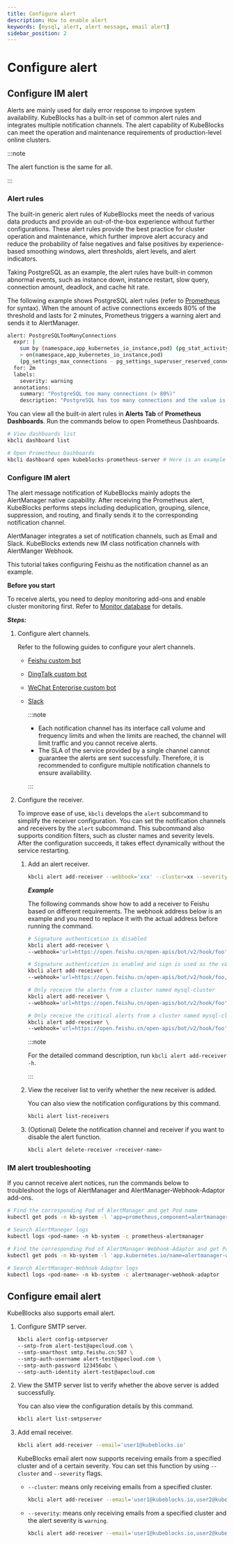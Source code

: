 ```yaml
---
title: Configure alert
description: How to enable alert
keywords: [mysql, alert, alert message, email alert]
sidebar_position: 2
---
```


# Configure alert

## Configure IM alert

Alerts are mainly used for daily error response to improve system availability. KubeBlocks has a built-in set of common alert rules and integrates multiple notification channels. The alert capability of KubeBlocks can meet the operation and maintenance requirements of production-level online clusters.

:::note

The alert function is the same for all.

:::

### Alert rules

The built-in generic alert rules of KubeBlocks meet the needs of various data products and provide an out-of-the-box experience without further configurations. These alert rules provide the best practice for cluster operation and maintenance, which further improve alert accuracy and reduce the probability of false negatives and false positives by experience-based smoothing windows, alert thresholds, alert levels, and alert indicators.

Taking PostgreSQL as an example, the alert rules have built-in common abnormal events, such as instance down, instance restart, slow query, connection amount, deadlock, and cache hit rate.

The following example shows PostgreSQL alert rules (refer to [Prometheus](https://prometheus.io/docs/prometheus/latest/querying/basics/) for syntax). When the amount of active connections exceeds 80% of the threshold and lasts for 2 minutes, Prometheus triggers a warning alert and sends it to AlertManager.

```bash
alert: PostgreSQLTooManyConnections
  expr: |
    sum by (namespace,app_kubernetes_io_instance,pod) (pg_stat_activity_count{datname!~"template.*|postgres"})
    > on(namespace,app_kubernetes_io_instance,pod)
    (pg_settings_max_connections - pg_settings_superuser_reserved_connections) * 0.8
  for: 2m
  labels:
    severity: warning
  annotations:
    summary: "PostgreSQL too many connections (> 80%)"
    description: "PostgreSQL has too many connections and the value is {{ $value }}. (instance: {{ $labels.pod }})"
```

You can view all the built-in alert rules in **Alerts Tab** of **Prometheus Dashboards**. Run the commands below to open Prometheus Dashboards.

```bash
# View dashboards list
kbcli dashboard list

# Open Prometheus Dashboards
kbcli dashboard open kubeblocks-prometheus-server # Here is an example and fill in the actual name based on the above dashboard list
```

### Configure IM alert

The alert message notification of KubeBlocks mainly adopts the AlertManager native capability. After receiving the Prometheus alert, KubeBlocks performs steps including deduplication, grouping, silence, suppression, and routing, and finally sends it to the corresponding notification channel.

AlertManager integrates a set of notification channels, such as Email and Slack. KubeBlocks extends new IM class notification channels with AlertManger Webhook.

This tutorial takes configuring Feishu as the notification channel as an example.

**Before you start**

To receive alerts, you need to deploy monitoring add-ons and enable cluster monitoring first. Refer to [Monitor database](monitor-database.md) for details.

***Steps:***

1. Configure alert channels.

   Refer to the following guides to configure your alert channels.

   * [Feishu custom bot](https://open.feishu.cn/document/ukTMukTMukTM/ucTM5YjL3ETO24yNxkjN)
   * [DingTalk custom bot](https://open.dingtalk.com/document/orgapp/custom-robot-access)
   * [WeChat Enterprise custom bot](https://developer.work.weixin.qq.com/document/path/91770)
   * [Slack](https://api.slack.com/messaging/webhooks)

      :::note

      * Each notification channel has its interface call volume and frequency limits and when the limits are reached, the channel will limit traffic and you cannot receive alerts.
      * The SLA of the service provided by a single channel cannot guarantee the alerts are sent successfully. Therefore, it is recommended to configure multiple notification channels to ensure availability.

      :::

2. Configure the receiver.

   To improve ease of use, `kbcli` develops the `alert` subcommand to simplify the receiver configuration. You can set the notification channels and receivers by the `alert` subcommand. This subcommand also supports condition filters, such as cluster names and severity levels. After the configuration succeeds, it takes effect dynamically without the service restarting.

   1. Add an alert receiver.

      ```bash
      kbcli alert add-receiver --webhook='xxx' --cluster=xx --severity=xx
      ```

      ***Example***

      The following commands show how to add a receiver to Feishu based on different requirements.
      The webhook address below is an example and you need to replace it with the actual address before running the command.

      ```bash
      # Signature authentication is disabled
      kbcli alert add-receiver \
      --webhook='url=https://open.feishu.cn/open-apis/bot/v2/hook/foo'

      # Signature authentication is enabled and sign is used as the value of token
      kbcli alert add-receiver \
      --webhook='url=https://open.feishu.cn/open-apis/bot/v2/hook/foo,token=sign'

      # Only receive the alerts from a cluster named mysql-cluster
      kbcli alert add-receiver \
      --webhook='url=https://open.feishu.cn/open-apis/bot/v2/hook/foo' --cluster=mysql-cluster

      # Only receive the critical alerts from a cluster named mysql-cluster
      kbcli alert add-receiver \
      --webhook='url=https://open.feishu.cn/open-apis/bot/v2/hook/foo' --cluster=mysql-cluster --severity=critical
      ```

      :::note

      For the detailed command description, run `kbcli alert add-receiver -h`.

      :::

   2. View the receiver list to verify whether the new receiver is added. 

      You can also view the notification configurations by this command.

      ```bash
      kbcli alert list-receivers
      ```

   3. (Optional) Delete the notification channel and receiver if you want to disable the alert function.

      ```bash
      kbcli alert delete-receiver <receiver-name>
      ```

### IM alert troubleshooting

If you cannot receive alert notices, run the commands below to troubleshoot the logs of AlertManager and AlertManager-Webhook-Adaptor add-ons.

```bash
# Find the corresponding Pod of AlertManager and get Pod name
kubectl get pods -n kb-system -l 'app=prometheus,component=alertmanager'

# Search AlertManeger logs
kubectl logs <pod-name> -n kb-system -c prometheus-alertmanager

# Find the corresponding Pod of AlertManager-Webhook-Adaptor and get Pod name
kubectl get pods -n kb-system -l 'app.kubernetes.io/name=alertmanager-webhook-adaptor'

# Search AlertManager-Webhook-Adaptor logs
kubectl logs <pod-name> -n kb-system -c alertmanager-webhook-adaptor
```

## Configure email alert

KubeBlocks also supports email alert.

1. Configure SMTP server.

   ```bash
   kbcli alert config-smtpserver 
   --smtp-from alert-test@apecloud.com \
   --smtp-smarthost smtp.feishu.cn:587 \
   --smtp-auth-username alert-test@apecloud.com \
   --smtp-auth-password 123456abc \
   --smtp-auth-identity alert-test@apecloud.com
   ```

2. View the SMTP server list to verify whether the above server is added successfully.

   You can also view the configuration details by this command.

   ```bash
   kbcli alert list-smtpserver
   ```

3. Add email receiver.

   ```bash
   kbcli alert add-receiver --email='user1@kubeblocks.io'
   ```

   KubeBlocks email alert now supports receiving emails from a specified cluster and of a certain severity. You can set this function by using `--cluster` and `--severity` flags.

   * `--cluster`: means only receiving emails from a specified cluster.

       ```bash
       kbcli alert add-receiver --email='user1@kubeblocks.io,user2@kubeblocks.io' --cluster=mycluster
       ```

   * `--severity`: means only receiving emails from a specified cluster and the alert severity is `warning`.

       ```bash
       kbcli alert add-receiver --email='user1@kubeblocks.io,user2@kubeblocks.io' --cluster=mycluster --severity=warning
       ```
